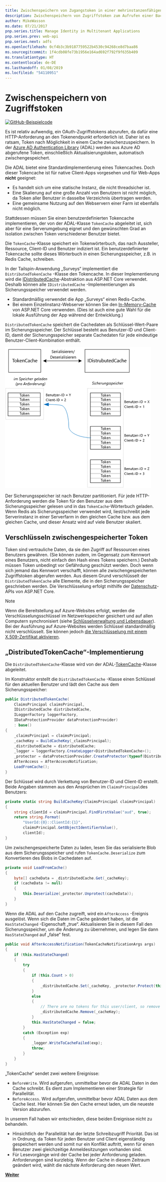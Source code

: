 ```yaml
---
title: Zwischenspeichern von Zugangstoken in einer mehrinstanzenfähigen Anwendung
description: Zwischenspeichern von Zugriffstoken zum Aufrufen einer Back-End-Web-API.
author: MikeWasson
ms.date: 07/21/2017
pnp.series.title: Manage Identity in Multitenant Applications
pnp.series.prev: web-api
pnp.series.next: adfs
ms.openlocfilehash: 0cf4b3c3b9187759522b4530c94268ce8d7baa86
ms.sourcegitcommit: 1f4cdb08fe73b1956e164ad692f792f9f635b409
ms.translationtype: HT
ms.contentlocale: de-DE
ms.lasthandoff: 01/08/2019
ms.locfileid: "54110951"
---
```

# <a name="cache-access-tokens"></a>Zwischenspeichern von Zugriffstoken

[![GitHub](../_images/github.png)-Beispielcode][sample application]

Es ist relativ aufwendig, ein OAuth-Zugriffstokens abzurufen, da dafür eine HTTP-Anforderung an den Tokenendpunkt erforderlich ist. Daher ist es ratsam, Token nach Möglichkeit in einem Cache zwischenzuspeichern. In der [Azure AD Authentication Library][ADAL] (ADAL) werden aus Azure AD abgerufene Token, einschließlich Aktualisierungstoken, automatisch zwischengespeichert.

Die ADAL bietet eine Standardimplementierung eines Tokencaches. Doch dieser Tokencache ist für native Client-Apps vorgesehen und für Web-Apps **nicht** geeignet:

* Es handelt sich um eine statische Instanz, die nicht threadsicher ist.
* Eine Skalierung auf eine große Anzahl von Benutzern ist nicht möglich, da Token aller Benutzer in dasselbe Verzeichnis übertragen werden.
* Eine gemeinsame Nutzung auf den Webservern einer Farm ist ebenfalls nicht möglich.

Stattdessen müssen Sie einen benutzerdefinierten Tokencache implementieren, der von der ADAL-Klasse `TokenCache` abgeleitet ist, sich aber für eine Serverumgebung eignet und den gewünschten Grad an Isolation zwischen Token verschiedener Benutzer bietet.

Die `TokenCache`-Klasse speichert ein Tokenwörterbuch, das nach Aussteller, Ressource, Client-ID und Benutzer indiziert ist. Ein benutzerdefinierter Tokencache sollte dieses Wörterbuch in einen Sicherungsspeicher, z.B. in Redis Cache, schreiben.

In der Tailspin-Anwendung „Surveys“ implementiert die `DistributedTokenCache` -Klasse den Tokencache. In dieser Implementierung wird die [IDistributedCache][distributed-cache]-Abstraktion aus ASP.NET Core verwendet. Deshalb können alle `IDistributedCache` -Implementierungen als Sicherungsspeicher verwendet werden.

* Standardmäßig verwendet die App „Surveys“ einen Redis-Cache.
* Bei einem Einzelinstanz-Webserver können Sie den [In-Memory-Cache][in-memory-cache] von ASP.NET Core verwenden. (Dies ist auch eine gute Wahl für die lokale Ausführung der App während der Entwicklung.)

`DistributedTokenCache` speichert die Cachedaten als Schlüssel-Wert-Paare im Sicherungsspeicher. Der Schlüssel besteht aus Benutzer-ID und Client-ID, damit der Sicherungsspeicher separate Cachedaten für jede eindeutige Benutzer-Client-Kombination enthält.

![Tokencache](./images/token-cache.png)

Der Sicherungsspeicher ist nach Benutzer partitioniert. Für jede HTTP-Anforderung werden die Token für den Benutzer aus dem Sicherungsspeicher gelesen und in das `TokenCache`-Wörterbuch geladen. Wenn Redis als Sicherungsspeicher verwendet wird, liest/schreibt jede Serverinstanz in einer Serverfarm in den gleichen Cache bzw. aus dem gleichen Cache, und dieser Ansatz wird auf viele Benutzer skaliert.

## <a name="encrypting-cached-tokens"></a>Verschlüsseln zwischengespeicherter Token

Token sind vertrauliche Daten, da sie den Zugriff auf Ressourcen eines Benutzers gewähren. (Sie können zudem, im Gegensatz zum Kennwort eines Benutzers, nicht einfach den Hash eines Tokens speichern.) Deshalb müssen Token unbedingt vor Gefährdung geschützt werden. Doch wenn sich jemand das Kennwort verschafft, können alle zwischengespeicherten Zugriffstoken abgerufen werden. Aus diesem Grund verschlüsselt der `DistributedTokenCache` alle Elemente, die in den Sicherungsspeicher geschrieben werden. Die Verschlüsselung erfolgt mithilfe der [Datenschutz][data-protection]-APIs von ASP.NET Core.

> [!NOTE]
> Wenn die Bereitstellung auf Azure-Websites erfolgt, werden die Verschlüsselungsschlüssel im Netzwerkspeicher gesichert und auf allen Computern synchronisiert (siehe [Schlüsselverwaltung und Lebensdauer][key-management]). Bei der Ausführung auf Azure-Websites werden Schlüssel standardmäßig nicht verschlüsselt. Sie können jedoch [die Verschlüsselung mit einem X.509-Zertifikat aktivieren][x509-cert-encryption].

## <a name="distributedtokencache-implementation"></a>„DistributedTokenCache“-Implementierung

Die `DistributedTokenCache`-Klasse wird von der ADAL-[TokenCache][tokencache-class]-Klasse abgeleitet.

Im Konstruktor erstellt die `DistributedTokenCache` -Klasse einen Schlüssel für den aktuellen Benutzer und lädt den Cache aus dem Sicherungsspeicher:

```csharp
public DistributedTokenCache(
    ClaimsPrincipal claimsPrincipal,
    IDistributedCache distributedCache,
    ILoggerFactory loggerFactory,
    IDataProtectionProvider dataProtectionProvider)
    : base()
{
    _claimsPrincipal = claimsPrincipal;
    _cacheKey = BuildCacheKey(_claimsPrincipal);
    _distributedCache = distributedCache;
    _logger = loggerFactory.CreateLogger<DistributedTokenCache>();
    _protector = dataProtectionProvider.CreateProtector(typeof(DistributedTokenCache).FullName);
    AfterAccess = AfterAccessNotification;
    LoadFromCache();
}
```

Der Schlüssel wird durch Verkettung von Benutzer-ID und Client-ID erstellt. Beide Angaben stammen aus den Ansprüchen im `ClaimsPrincipal`des Benutzers:

```csharp
private static string BuildCacheKey(ClaimsPrincipal claimsPrincipal)
{
    string clientId = claimsPrincipal.FindFirstValue("aud", true);
    return string.Format(
        "UserId:{0}::ClientId:{1}",
        claimsPrincipal.GetObjectIdentifierValue(),
        clientId);
}
```

Um zwischengespeicherte Daten zu laden, lesen Sie das serialisierte Blob aus dem Sicherungsspeicher und rufen `TokenCache.Deserialize` zum Konvertieren des Blobs in Cachedaten auf.

```csharp
private void LoadFromCache()
{
    byte[] cacheData = _distributedCache.Get(_cacheKey);
    if (cacheData != null)
    {
        this.Deserialize(_protector.Unprotect(cacheData));
    }
}
```

Wenn die ADAL auf den Cache zugreift, wird ein `AfterAccess` -Ereignis ausgelöst. Wenn sich die Daten im Cache geändert haben, ist die `HasStateChanged` -Eigenschaft „true“. Aktualisieren Sie in diesem Fall den Sicherungsspeicher, um die Änderung zu übernehmen, und legen Sie dann `HasStateChanged` auf „false“ fest.

```csharp
public void AfterAccessNotification(TokenCacheNotificationArgs args)
{
    if (this.HasStateChanged)
    {
        try
        {
            if (this.Count > 0)
            {
                _distributedCache.Set(_cacheKey, _protector.Protect(this.Serialize()));
            }
            else
            {
                // There are no tokens for this user/client, so remove the item from the cache.
                _distributedCache.Remove(_cacheKey);
            }
            this.HasStateChanged = false;
        }
        catch (Exception exp)
        {
            _logger.WriteToCacheFailed(exp);
            throw;
        }
    }
}
```

„TokenCache“ sendet zwei weitere Ereignisse:

* `BeforeWrite`. Wird aufgerufen, unmittelbar bevor die ADAL Daten in den Cache schreibt. Es dient zum Implementieren einer Strategie für Parallelität.
* `BeforeAccess`. Wird aufgerufen, unmittelbar bevor ADAL Daten aus dem Cache liest. Hier können Sie den Cache erneut laden, um die neueste Version abzurufen.

In unserem Fall haben wir entschieden, diese beiden Ereignisse nicht zu behandeln.

* Hinsichtlich der Parallelität hat der letzte Schreibzugriff Priorität. Das ist in Ordnung, da Token für jeden Benutzer und Client eigenständig gespeichert werden und somit nur ein Konflikt auftritt, wenn für einen Benutzer zwei gleichzeitige Anmeldesitzungen vorhanden sind.
* Für Lesevorgänge wird der Cache bei jeder Anforderung geladen. Anforderungen sind kurzlebig. Wenn der Cache in diesem Zeitraum geändert wird, wählt die nächste Anforderung den neuen Wert.

[**Weiter**][client-assertion]

<!-- links -->
[ADAL]: https://msdn.microsoft.com/library/azure/jj573266.aspx
[client-assertion]: ./client-assertion.md
[data-protection]: /aspnet/core/security/data-protection/
[distributed-cache]: /aspnet/core/performance/caching/distributed
[key-management]: /aspnet/core/security/data-protection/configuration/default-settings
[in-memory-cache]: /aspnet/core/performance/caching/memory
[tokencache-class]: https://msdn.microsoft.com/library/azure/microsoft.identitymodel.clients.activedirectory.tokencache.aspx
[x509-cert-encryption]: /aspnet/core/security/data-protection/implementation/key-encryption-at-rest#x509-certificate
[sample application]: https://github.com/mspnp/multitenant-saas-guidance
